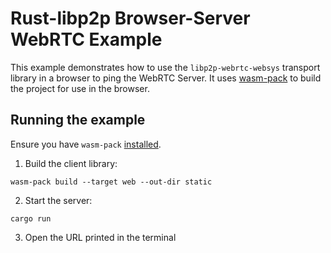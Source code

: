 # Rust-libp2p Browser-Server WebRTC Example

This example demonstrates how to use the `libp2p-webrtc-websys` transport library in a browser to ping the WebRTC Server.
It uses [wasm-pack](https://rustwasm.github.io/docs/wasm-pack/) to build the project for use in the browser.

## Running the example

Ensure you have `wasm-pack` [installed](https://rustwasm.github.io/wasm-pack/).

1. Build the client library:
```shell
wasm-pack build --target web --out-dir static
```

2. Start the server:
```shell
cargo run
```

3. Open the URL printed in the terminal
